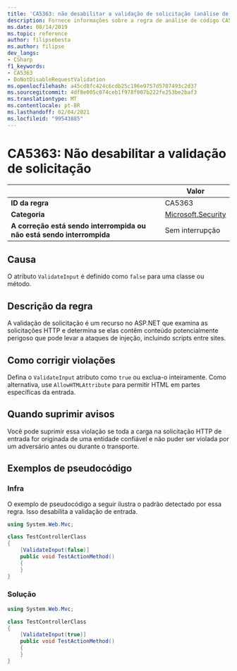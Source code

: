 ```yaml
---
title: 'CA5363: não desabilitar a validação de solicitação (análise de código)'
description: Fornece informações sobre a regra de análise de código CA5363, incluindo causas, como corrigir violações e quando suprimir.
ms.date: 08/14/2019
ms.topic: reference
author: filipsebesta
ms.author: filipse
dev_langs:
- CSharp
f1_keywords:
- CA5363
- DoNotDisableRequestValidation
ms.openlocfilehash: a45cd8fc424c6cdb25c196e9757d5707493c2d37
ms.sourcegitcommit: 4df8e005c074ceb1f978f007b222fe253be2baf3
ms.translationtype: MT
ms.contentlocale: pt-BR
ms.lasthandoff: 02/04/2021
ms.locfileid: "99543885"
---
```

# <a name="ca5363-do-not-disable-request-validation"></a>CA5363: Não desabilitar a validação de solicitação

| | Valor |
|-|-|
| **ID da regra** |CA5363|
| **Categoria** |[Microsoft.Security](security-warnings.md)|
| **A correção está sendo interrompida ou não está sendo interrompida** |Sem interrupção|

## <a name="cause"></a>Causa

O atributo `ValidateInput` é definido como `false` para uma classe ou método.

## <a name="rule-description"></a>Descrição da regra

A validação de solicitação é um recurso no ASP.NET que examina as solicitações HTTP e determina se elas contêm conteúdo potencialmente perigoso que pode levar a ataques de injeção, incluindo scripts entre sites.

## <a name="how-to-fix-violations"></a>Como corrigir violações

Defina o `ValidateInput` atributo como `true` ou exclua-o inteiramente. Como alternativa, use `AllowHTMLAttribute` para permitir HTML em partes específicas da entrada.

## <a name="when-to-suppress-warnings"></a>Quando suprimir avisos

Você pode suprimir essa violação se toda a carga na solicitação HTTP de entrada for originada de uma entidade confiável e não puder ser violada por um adversário antes ou durante o transporte.

## <a name="pseudo-code-examples"></a>Exemplos de pseudocódigo

### <a name="violation"></a>Infra

O exemplo de pseudocódigo a seguir ilustra o padrão detectado por essa regra.
Isso desabilita a validação de entrada.

```csharp
using System.Web.Mvc;

class TestControllerClass
{
    [ValidateInput(false)]
    public void TestActionMethod()
    {
    }
}
```

### <a name="solution"></a>Solução

```csharp
using System.Web.Mvc;

class TestControllerClass
{
    [ValidateInput(true)]
    public void TestActionMethod()
    {
    }
}
```
